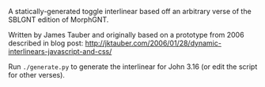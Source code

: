 A statically-generated toggle interlinear based off an arbitrary verse of the SBLGNT edition of MorphGNT.

Written by James Tauber and originally based on a prototype from 2006 described in blog post: <http://jktauber.com/2006/01/28/dynamic-interlinears-javascript-and-css/>

Run `./generate.py` to generate the interlinear for John 3.16 (or edit the script for other verses).
